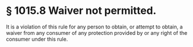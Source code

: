 # § 1015.8   Waiver not permitted.

It is a violation of this rule for any person to obtain, or attempt to obtain, a waiver from any consumer of any protection provided by or any right of the consumer under this rule.




